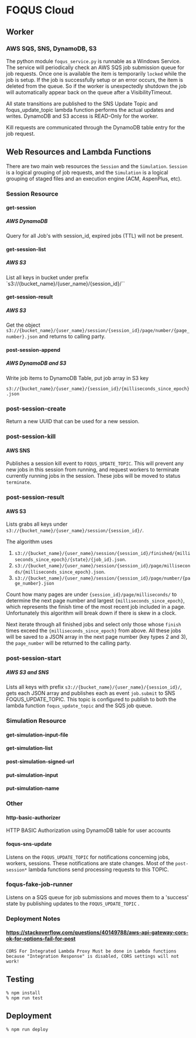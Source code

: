 # FOQUS Cloud

## Worker
### AWS SQS, SNS, DynamoDB, S3
The python module `foqus_service.py` is runnable as a Windows Service.  The service will
periodically check an AWS SQS job submission queue for job requests.  Once one is available
the item is temporarily `locked` while the job is setup.  If the job is successfully setup or
an error occurs, the item is deleted from the queue.  So if the worker is unexpectedly
shutdown the job will automatically appear back on the queue after a VisibilityTimeout.

All state transitions are published to the SNS Update Topic and foqus_update_topic lambda function performs the actual updates and writes.  DynamoDB and S3 access is READ-Only for the worker.

Kill requests are communicated through the DynamoDB table entry for the job request.

## Web Resources and Lambda Functions
There are two main web resources the `Session` and the `Simulation`.  `Session` is a logical grouping of job requests, and the `Simulation` is a logical grouping of staged files and an execution engine (ACM, AspenPlus, etc).

### Session Resource
#### get-session
##### AWS DynamoDB
Query for all Job's with session_id, expired jobs (TTL) will not be present.

#### get-session-list
##### AWS S3
List all keys in bucket under prefix `s3://{bucket_name}/{user_name}/{session_id}/``

#### get-session-result
##### AWS S3
Get the object `s3://{bucket_name}/{user_name}/session/{session_id}/page/number/{page_number}.json` and returns to calling party.

#### post-session-append
##### AWS DynamoDB and S3
Write job items to DynamoDB Table, put job array in S3 key

`s3://{bucket_name}/{user_name}/{session_id}/{milliseconds_since_epoch}.json`

### post-session-create
Return a new UUID that can be used for a new session.

### post-session-kill
#### AWS SNS
Publishes a session kill event to `FOQUS_UPDATE_TOPIC`.  This will prevent any new jobs in this session from running, and request workers to terminate currently running jobs in the session.  These jobs will be moved to status `terminate`.

### post-session-result
#### AWS S3
Lists grabs all keys under `s3://{bucket_name}/{user_name}/session/{session_id}/`.

The algorithm uses

1. `s3://{bucket_name}/{user_name}/session/{session_id}/finished/{milliseconds_since_epoch}/{state}/{job_id}.json`.
2. `s3://{bucket_name}/{user_name}/session/{session_id}/page/milliseconds/{milliseconds_since_epoch}.json`.
3. `s3://{bucket_name}/{user_name}/session/{session_id}/page/number/{page_number}.json`

Count how many pages are under `{session_id}/page/milliseconds/` to determine the next page number and largest `{milliseconds_since_epoch}`, which represents the finish time of the most recent job included in a page.  Unfortunately this algorithm will break down if there is skew in a clock.  

Next iterate through all finished jobs and select only those whose `finish` times exceed the `{milliseconds_since_epoch}` from above.  All these jobs will be saved to a JSON array in the next page number (key types 2 and 3), the `page_number` will be returned to the calling party.


### post-session-start
##### AWS S3 and SNS
Lists all keys with prefix `s3://{bucket_name}/{user_name}/{session_id}/`, gets each JSON array and publishes each as event `job.submit` to SNS FOQUS_UPDATE_TOPIC. This topic is configured to publish to both the lambda function `foqus_update_topic` and the SQS job queue.

### Simulation Resource
#### get-simulation-input-file
#### get-simulation-list
#### post-simulation-signed-url
#### put-simulation-input
#### put-simulation-name

### Other
#### http-basic-authorizer
HTTP BASIC Authorization using DynamoDB table for user accounts
#### foqus-sns-update
Listens on the `FOQUS_UPDATE_TOPIC` for notifications concerning jobs, workers, sessions.  These notifications are state changes.  Most of the `post-session*` lambda functions send processing requests to this TOPIC.
### foqus-fake-job-runner
Listens on a SQS queue for job submissions and moves them to a 'success' state by publishing updates to the `FOQUS_UPDATE_TOPIC` .

### Deployment Notes
#### https://stackoverflow.com/questions/40149788/aws-api-gateway-cors-ok-for-options-fail-for-post
```
CORS For Integrated Lambda Proxy Must be done in Lambda functions
because "Integration Response" is disabled, CORS settings will not work!
```

## Testing
```
% npm install
% npm run test
```
## Deployment
```
% npm run deploy
```
